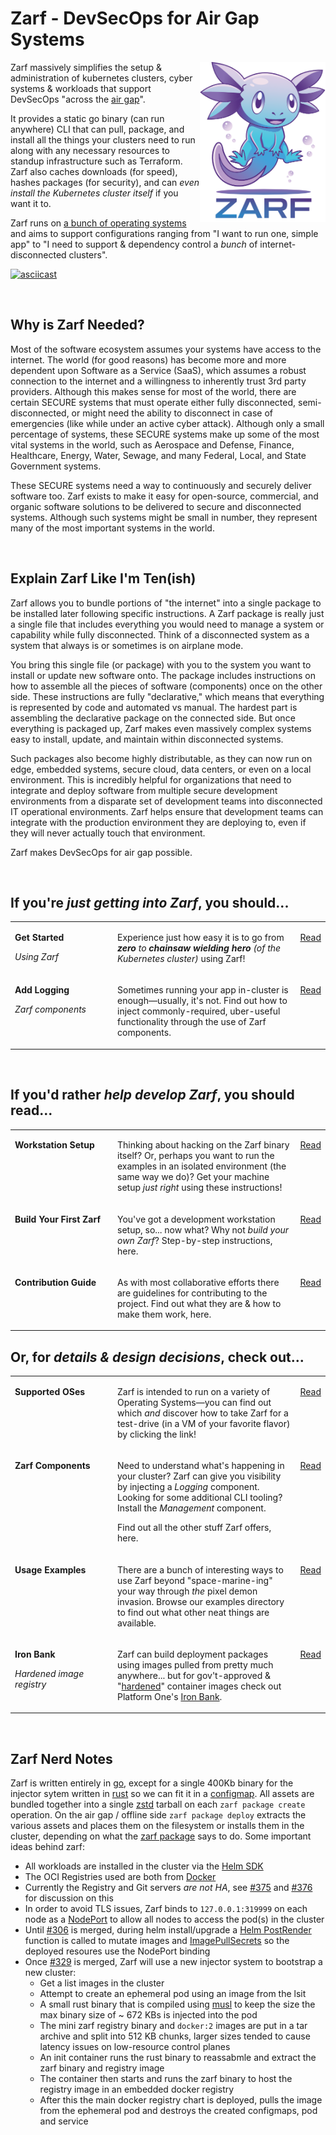 # Zarf - DevSecOps for Air Gap Systems 

<img align="right" alt="zarf logo" src=".images/zarf-logo.png"  height="256" />

Zarf massively simplifies the setup & administration of kubernetes clusters, cyber systems & workloads that support DevSecOps "across the [air gap](https://en.wikipedia.org/wiki/Air_gap_(networking))".

It provides a static go binary (can run anywhere) CLI that can pull, package, and install all the things your clusters need to run along with any necessary resources to standup infrastructure such as Terraform. Zarf also caches downloads (for speed), hashes packages (for security), and can _even install the Kubernetes cluster itself_ if you want it to.

Zarf runs on [a bunch of operating systems](./docs/supported-oses.md) and aims to support configurations ranging from "I want to run one, simple app" to "I need to support & dependency control a _bunch_ of internet-disconnected clusters".

[![asciicast](https://asciinema.org/a/475530.svg)](https://asciinema.org/a/475530)

&nbsp;
## Why is Zarf Needed?
Most of the software ecosystem assumes your systems have access to the internet. The world (for good reasons) has become more and more dependent upon Software as a Service (SaaS), which assumes a robust connection to the internet and a willingness to inherently trust 3rd party providers. Although this makes sense for most of the world, there are certain SECURE systems that must operate either fully disconnected, semi-disconnected, or might need the ability to disconnect in case of emergencies (like while under an active cyber attack). Although only a small percentage of systems, these SECURE systems make up some of the most vital systems in the world, such as Aerospace and Defense, Finance, Healthcare, Energy, Water, Sewage, and many Federal, Local, and State Government systems.  

These SECURE systems need a way to continuously and securely deliver software too. Zarf exists to make it easy for open-source, commercial, and organic software solutions to be delivered to secure and disconnected systems. Although such systems might be small in number, they represent many of the most important systems in the world.  

&nbsp;
## Explain Zarf Like I'm Ten(ish)

Zarf allows you to bundle portions of "the internet" into a single package to be installed later following specific instructions. A Zarf package is really just a single file that includes everything you would need to manage a system or capability while fully disconnected. Think of a disconnected system as a system that always is or sometimes is on airplane mode.

You bring this single file (or package) with you to the system you want to install or update new software onto. The package includes instructions on how to assemble all the pieces of software (components) once on the other side. These instructions are fully "declarative," which means that everything is represented by code and automated vs manual. The hardest part is assembling the declarative package on the connected side. But once everything is packaged up, Zarf makes even massively complex systems easy to install, update, and maintain within disconnected systems. 

Such packages also become highly distributable, as they can now run on edge, embedded systems, secure cloud, data centers, or even on a local environment. This is incredibly helpful for organizations that need to integrate and deploy software from multiple secure development environments from a disparate set of development teams into disconnected IT operational environments. Zarf helps ensure that development teams can integrate with the production environment they are deploying to, even if they will never actually touch that environment. 

Zarf makes DevSecOps for air gap possible. 

&nbsp;
<!--
##########
# This block is about LEARNING TO USE Zarf
##########
-->
## If you're *just getting into Zarf*, you should...

<table>
<tbody>

<!-- row start: cuz markdown hates html indention -->
  <tr valign="top">
  <td width="150">

  **Get Started**

  _Using Zarf_

  </td>
  <td>

  Experience just how easy it is to go from _**zero** to **chainsaw wielding hero** (of the Kubernetes cluster)_ using Zarf!

  </td>
  <td>

  [Read](./examples/game/)

  </td>
  </tr>
<!-- row end -->

<!-- row start -->
  <tr valign="top">
  <td>

  **Add Logging**

  _Zarf components_

  </td>
  <td>

  Sometimes running your app in-cluster is enough&mdash;usually, it's not. Find out how to inject commonly-required, uber-useful functionality through the use of Zarf components.

  </td>
  <td>

  [Read](./examples/game/add-logging.md)

  </td>
  </tr>
<!-- row end -->
</tbody>
</table>

&nbsp;


<!--
##########
# This block is about DEVELOPING Zarf
##########
-->
## If you'd rather *help develop Zarf*, you should read...

<table>
<tbody>

<!-- row start: cuz markdown hates html indention -->
  <tr valign="top">
  <td width="150">

  **Workstation Setup**

  </td>
  <td>

  Thinking about hacking on the Zarf binary itself? Or, perhaps you want to run the examples in an isolated environment (the same way we do)? Get your machine setup _just right_ using these instructions!

  </td>
  <td>

  [Read](./docs/workstation.md)

  </td>
  </tr>
<!-- row end -->

<!-- row start -->
  <tr valign="top">
  <td>

  **Build Your First Zarf**

  </td>
  <td>

  You've got a development workstation setup, so... now what?  Why not _build your own Zarf_? Step-by-step instructions, here.

  </td>
  <td>

  [Read](./docs/first-time-build.md)

  </td>
  </tr>
<!-- row end -->

<!-- row start -->
  <tr valign="top">
  <td>

  **Contribution Guide**

  </td>
  <td>

  As with most collaborative efforts there are guidelines for contributing to the project. Find out what they are & how to make them work, here.

  </td>
  <td>

  [Read](./CONTRIBUTING.md)

  </td>
  </tr>
<!-- row end -->

</tbody>
</table>

<!--
##########
# This block is about the MINUTIA & UNDERSTANDING WHY Zarf is the way it is
##########
-->
## Or, for *details & design decisions*, check out...

<table>
<tbody>

<!-- row start: cuz markdown hates html indention -->
  <tr valign="top">
  <td width="150">

  **Supported OSes**

  </td>
  <td>

  Zarf is intended to run on a variety of Operating Systems&mdash;you can find out which _and_ discover how to take Zarf for a test-drive (in a VM of your favorite flavor) by clicking the link!

  </td>
  <td>

  [Read](./docs/supported-oses.md)

  </td>
  </tr>
<!-- row end -->

<!-- row start -->
  <tr valign="top">
  <td>

  **Zarf Components**

  </td>
  <td>

  Need to understand what's happening in your cluster? Zarf can give you visibility by injecting a _Logging_ component.  Looking for some additional CLI tooling? Install the _Management_ component.

  Find out all the other stuff Zarf offers, here.

  </td>
  <td>

  [Read](./docs/components.md)

  </td>
  </tr>
<!-- row end -->

<!-- row start -->
  <tr valign="top">
  <td>

  **Usage Examples**

  </td>
  <td>

  There are a bunch of interesting ways to use Zarf beyond "space-marine-ing" your way through _the_ pixel demon invasion. Browse our examples directory to find out what other neat things are available.

  </td>
  <td>

  [Read](./examples)

  </td>
  </tr>
<!-- row end -->

<!-- row start -->
  <tr valign="top">
  <td>

  **Iron Bank** <br/>

  _Hardened image registry_

  </td>
  <td>

  Zarf can build deployment packages using images pulled from pretty much anywhere... but for gov't-approved & "[hardened](https://en.wikipedia.org/wiki/Hardening_(computing))" container images check out Platform One's [Iron Bank](https://p1.dso.mil/#/products/iron-bank/).

  </td>
  <td>

  [Read](./docs/ironbank.md)

  </td>
  </tr>
<!-- row end -->

</tbody>
</table>


&nbsp;


## Zarf Nerd Notes

Zarf is written entirely in [go](https://go.dev/), except for a single 400Kb binary for the injector sytem written in [rust](https://www.rust-lang.org/) so we can fit it in a [configmap](https://kubernetes.io/docs/concepts/configuration/configmap/).  All assets are bundled together into a single [zstd](https://facebook.github.io/zstd/) tarball on each `zarf package create` operation.  On the air gap / offline side `zarf package deploy` extracts the various assets and places them on the filesystem or installs them in the cluster, depending on what the [zarf package](zarf.yaml) says to do.  Some important ideas behind zarf:

- All workloads are installed in the cluster via the [Helm SDK](https://helm.sh/docs/topics/advanced/#go-sdk)
- The OCI Registries used are both from [Docker](https://github.com/distribution/distribution)
- Currently the Registry and Git servers _are not HA_, see [#375](https://github.com/defenseunicorns/zarf/issues/376) and [#376](https://github.com/defenseunicorns/zarf/issues/376) for discussion on this
- In order to avoid TLS issues, Zarf binds to `127.0.0.1:319999` on each node as a [NodePort](https://kubernetes.io/docs/concepts/services-networking/service/#type-nodeport) to allow all nodes to access the pod(s) in the cluster
- Until [#306](https://github.com/defenseunicorns/zarf/pull/306) is merged, during helm install/upgrade a [Helm PostRender](https://helm.sh/docs/topics/advanced/#post-rendering) function is called to mutate images and [ImagePullSecrets](https://kubernetes.io/docs/concepts/containers/images/#specifying-imagepullsecrets-on-a-pod) so the deployed resoures use the NodePort binding
- Once [#329](https://github.com/defenseunicorns/zarf/pull/329) is merged, Zarf will use a new injector system to bootstrap a new cluster:
  - Get a list images in the cluster
  - Attempt to create an ephemeral pod using an image from the lsit
  - A small rust binary that is compiled using [musl](https://www.musl-libc.org/) to keep the size the max binary size of ~ 672 KBs is injected into the pod
  - The mini zarf registry binary and `docker:2` images are put in a tar archive and split into 512 KB chunks, larger sizes tended to cause latency issues on low-resource control planes
  - An init container runs the rust binary to reassabmle and extract the zarf binary and registry image
  - The container then starts and runs the zarf binary to host the registry image in an embedded docker registry
  - After this the main docker registry chart is deployed, pulls the image from the ephemeral pod and destroys the created configmaps, pod and service
